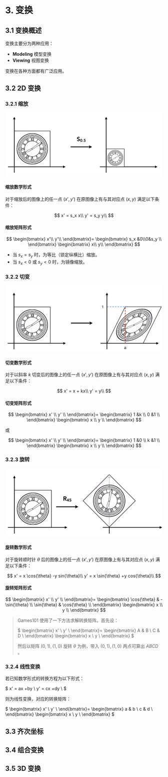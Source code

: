 # 3. 变换

## 3.1 变换概述

变换主要分为两种应用：

- **Modeling** 模型变换
- **Viewing** 视图变换

变换在各种方面都有广泛应用。

## 3.2 2D 变换

### 3.2.1 缩放

![缩放变换](../pic/scale.png)

#### 缩放数学形式

对于缩放后的图像上的任一点 $(x',y')$ 在原图像上有与其对应点 $(x,y)$ 满足以下条件：

$$
x' = s_x x\\
y' = s_y y\\
$$

#### 缩放矩阵形式

$$
\begin{bmatrix}
    x'\\ y'\\
\end{bmatrix}=
\begin{bmatrix}
    s_x &0\\0&s_y \\
\end{bmatrix}
\begin{bmatrix}
    x\\ y\\
\end{bmatrix}
$$

- 当 $s_x=s_y$ 时，为等比（锁定纵横比）缩放。
- 当 $s_x <0$ 或 $s_y<0$ 时，为镜像缩放。

### 3.2.2 切变

![切变](../pic/shear.png)

#### 切变数学形式

对于以斜率 $k$ 切变后的图像上的任一点 $(x',y')$ 在原图像上有与其对应点 $(x,y)$ 满足以下条件：

$$
x' = x + kx\\
y' = y\\
$$

#### 切变矩阵形式

$$
\begin{bmatrix}
    x' \\
    y' \\
\end{bmatrix}=
\begin{bmatrix}
    1 &k \\
    0 &1 \\
\end{bmatrix}
\begin{bmatrix}
    x \\
    y \\
\end{bmatrix}
$$

或

$$
\begin{bmatrix}
    x' \\
    y' \\
\end{bmatrix}=
\begin{bmatrix}
    1 &0 \\
    k &1 \\
\end{bmatrix}
\begin{bmatrix}
    x \\
    y \\
\end{bmatrix}
$$

### 3.2.3 旋转

![旋转](../pic/rotation.png)

#### 旋转数学形式

对于旋转顺时针 $\theta$ 后的图像上的任一点 $(x',y')$ 在原图像上有与其对应点 $(x,y)$ 满足以下条件：

$$
x' = x \cos{\theta} -y sin{\theta}\\
y' = x \sin{\theta} +y cos{\theta}\\
$$

#### 旋转矩阵形式

$$
\begin{bmatrix}
    x' \\
    y' \\
\end{bmatrix}=
\begin{bmatrix}
    \cos{\theta} & -\sin{\theta} \\
    \sin{\theta} & \cos{\theta} \\
\end{bmatrix}
\begin{bmatrix}
    x \\
    y \\
\end{bmatrix}
$$

> Games101 使用了一下方法求解转换矩阵。首先设：
>
> $
> \begin{bmatrix}
> x' \\
> y' \\
> \end{bmatrix}=
> \begin{bmatrix}
> A & B \\
> C & D \\
> \end{bmatrix}
> \begin{bmatrix}
> x \\
> y \\
> \end{bmatrix}
> $
>
> 然后以矩阵 $(0,1),(1,0)$ 旋转 $\theta$ 为例，带入 $(0,1),(1,0)$ 两点可算出 $A B C D$ 。

### 3.2.4 线性变换

若已知数学形式的转换方程为以下形式：

$
x' = ax +by \\
y' = cx +dy \\
$

则为线性变换，对应的转换矩阵：

$
\begin{bmatrix}
    x' \\
    y' \\
\end{bmatrix}=
\begin{bmatrix}
    a & b \\
    c & d \\
\end{bmatrix}
\begin{bmatrix}
    x \\
    y \\
\end{bmatrix}
$

## 3.3 齐次坐标

## 3.4 组合变换

## 3.5 3D 变换
